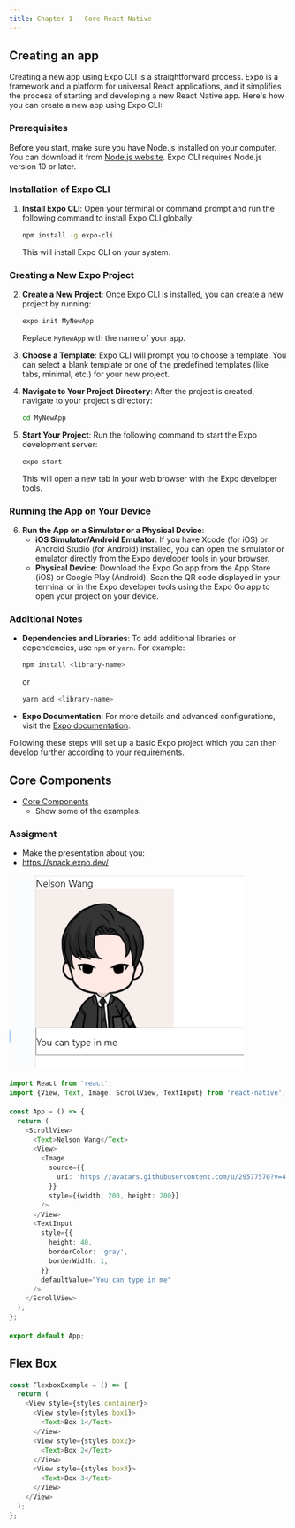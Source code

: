 ```yaml
---
title: Chapter 1 - Core React Native
---
```



## Creating an app
Creating a new app using Expo CLI is a straightforward process. Expo is a framework and a platform for universal React applications, and it simplifies the process of starting and developing a new React Native app. Here's how you can create a new app using Expo CLI:

### Prerequisites

Before you start, make sure you have Node.js installed on your computer. You can download it from [Node.js website](https://nodejs.org/). Expo CLI requires Node.js version 10 or later.

### Installation of Expo CLI

1. **Install Expo CLI**: Open your terminal or command prompt and run the following command to install Expo CLI globally:
   ```bash
   npm install -g expo-cli
   ```
   This will install Expo CLI on your system.

### Creating a New Expo Project

2. **Create a New Project**: Once Expo CLI is installed, you can create a new project by running:
   ```bash
   expo init MyNewApp
   ```
   Replace `MyNewApp` with the name of your app.

3. **Choose a Template**: Expo CLI will prompt you to choose a template. You can select a blank template or one of the predefined templates (like tabs, minimal, etc.) for your new project.

4. **Navigate to Your Project Directory**: After the project is created, navigate to your project's directory:
   ```bash
   cd MyNewApp
   ```

5. **Start Your Project**: Run the following command to start the Expo development server:
   ```bash
   expo start
   ```
   This will open a new tab in your web browser with the Expo developer tools.

### Running the App on Your Device

6. **Run the App on a Simulator or a Physical Device**: 
   - **iOS Simulator/Android Emulator**: If you have Xcode (for iOS) or Android Studio (for Android) installed, you can open the simulator or emulator directly from the Expo developer tools in your browser.
   - **Physical Device**: Download the Expo Go app from the App Store (iOS) or Google Play (Android). Scan the QR code displayed in your terminal or in the Expo developer tools using the Expo Go app to open your project on your device.

### Additional Notes

- **Dependencies and Libraries**: To add additional libraries or dependencies, use `npm` or `yarn`. For example:
  ```bash
  npm install <library-name>
  ```
  or 
  ```bash
  yarn add <library-name>
  ```

- **Expo Documentation**: For more details and advanced configurations, visit the [Expo documentation](https://docs.expo.dev/).

Following these steps will set up a basic Expo project which you can then develop further according to your requirements.


## Core Components

- [Core Components](https://reactnative.dev/docs/intro-react-native-components)
  - Show some of the examples.

### Assigment

- Make the presentation about you:
- https://snack.expo.dev/

![](./../../img/2023-11-27-19-45-47.png)

```ts title="App.tsx"
import React from 'react';
import {View, Text, Image, ScrollView, TextInput} from 'react-native';

const App = () => {
  return (
    <ScrollView>
      <Text>Nelson Wang</Text>
      <View>
        <Image
          source={{
            uri: 'https://avatars.githubusercontent.com/u/29577570?v=4',
          }}
          style={{width: 200, height: 200}}
        />
      </View>
      <TextInput
        style={{
          height: 40,
          borderColor: 'gray',
          borderWidth: 1,
        }}
        defaultValue="You can type in me"
      />
    </ScrollView>
  );
};

export default App;
```


## Flex Box


```js
const FlexboxExample = () => {
  return (
    <View style={styles.container}>
      <View style={styles.box1}>
        <Text>Box 1</Text>
      </View>
      <View style={styles.box2}>
        <Text>Box 2</Text>
      </View>
      <View style={styles.box3}>
        <Text>Box 3</Text>
      </View>
    </View>
  );
};

```







